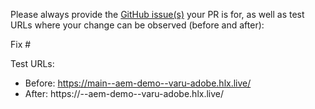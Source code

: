 Please always provide the [GitHub issue(s)](../issues) your PR is for, as well as test URLs where your change can be observed (before and after):

Fix #<gh-issue-id>

Test URLs:
- Before: https://main--aem-demo--varu-adobe.hlx.live/
- After: https://<branch>--aem-demo--varu-adobe.hlx.live/
